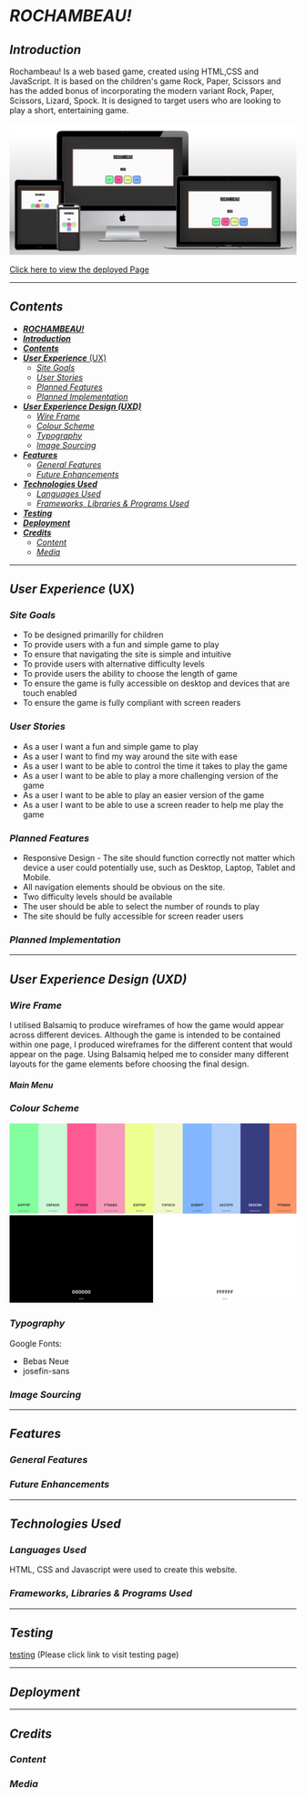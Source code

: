 # ***ROCHAMBEAU!***

## ***Introduction***
Rochambeau! Is a web based game, created using HTML,CSS and JavaScript.
It is based on the children's game Rock, Paper, Scissors and has the added bonus of incorporating the modern variant Rock, Paper, Scissors, Lizard, Spock. It is designed to target users who are looking to play a short, entertaining game.

![generated mock up of ROCHAMBEAU!](doc/readme-images/mockup.png)

[Click here to view the deployed Page](https://tommyspecs.github.io/rock-paper-scissors-lizard-spock/)


---

## ***Contents***

  - [***ROCHAMBEAU!***](#rochambeau)
  - [***Introduction***](#introduction)
  - [***Contents***](#contents)
  - [***User Experience*** (UX)](#user-experience-ux)
    - [*Site Goals*](#site-goals)
    - [*User Stories*](#user-stories)
    - [*Planned Features*](#planned-features)
    - [*Planned Implementation*](#planned-implementation)
  - [***User Experience Design (UXD)***](#user-experience-design-uxd)
    - [*Wire Frame*](#wire-frame)
    - [*Colour Scheme*](#colour-scheme)
    - [*Typography*](#typography)
    - [*Image Sourcing*](#image-sourcing)
  - [***Features***](#features)
    - [*General Features*](#general-features)
    - [*Future Enhancements*](#future-enhancements)
  - [***Technologies Used***](#technologies-used)
    - [*Languages Used*](#languages-used)
    - [*Frameworks, Libraries \& Programs Used*](#frameworks-libraries--programs-used)
  - [***Testing***](#testing)
  - [***Deployment***](#deployment)
  - [***Credits***](#credits)
    - [*Content*](#content)
    - [*Media*](#media)

---

## ***User Experience*** (UX)

### *Site Goals*
- To be designed primarilly for children
- To provide users with a fun and simple game to play
- To ensure that navigating the site is simple and intuitive
- To provide users with alternative difficulty levels
- To provide users the ability to choose the length of game
- To ensure the game is fully accessible on desktop and devices that are touch enabled
- To ensure the game is fully compliant with screen readers

### *User Stories*
- As a user I want a fun and simple game to play
- As a user I want to find my way around the site with ease
- As a user I want to be able to control the time it takes to play the game
- As a user I want to be able to play a more challenging version of the game
- As a user I want to be able to play an easier version of the game
- As a user I want to be able to use a screen reader to help me play the game

### *Planned Features*
- Responsive Design - The site should function correctly not matter which device a user could potentially use, such as Desktop, Laptop, Tablet and Mobile.
- All navigation elements should be obvious on the site. 
- Two difficulty levels should be available
- The user should be able to select the number of rounds to play
- The site should be fully accessible for screen reader users

### *Planned Implementation*


---

## ***User Experience Design (UXD)***

### *Wire Frame*
I utilised Balsamiq to produce wireframes of how the game would appear across different devices. 
Although the game is intended to be contained within one page, I produced wireframes for the different content that would appear on the page. 
Using Balsamiq helped me to consider many different layouts for the game elements before choosing the final design.

#### *Main Menu*


### *Colour Scheme*
![Part one of the used color pallete for the game](doc/readme-images/colorPalette1.png)
![Part two of the used color pallete for the game](doc/readme-images/colorPalette2.png)


### *Typography*
Google Fonts:
- Bebas Neue
- josefin-sans


### *Image Sourcing*


---

## ***Features***

### *General Features*

### *Future Enhancements*

---

## ***Technologies Used***

### *Languages Used*

HTML, CSS and Javascript were used to create this website.

### *Frameworks, Libraries & Programs Used*


---


## ***Testing***

[testing](https://github.com/TommySpecs/rock-paper-scissors-lizard-spock/blob/main/testing.md)
(Please click link to visit testing page)

---

## ***Deployment***

---

## ***Credits***

### *Content*

### *Media*
